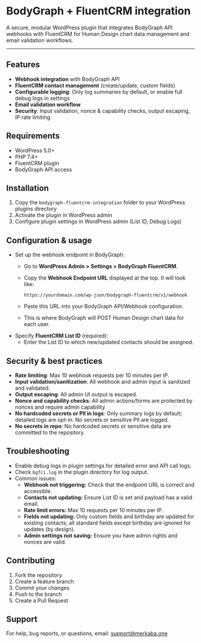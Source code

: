 # BodyGraph + FluentCRM integration

A secure, modular WordPress plugin that integrates BodyGraph API webhooks with FluentCRM for Human Design chart data management and email validation workflows.

---

## Features
- **Webhook integration** with BodyGraph API
- **FluentCRM contact management** (create/update, custom fields)
- **Configurable logging**: Only log summaries by default, or enable full debug logs in settings
- **Email validation workflow**
- **Security**: Input validation, nonce & capability checks, output escaping, IP rate limiting

## Requirements
- WordPress 5.0+
- PHP 7.4+
- FluentCRM plugin
- BodyGraph API access

## Installation
1. Copy the `bodygraph-fluentcrm-integration` folder to your WordPress plugins directory
2. Activate the plugin in WordPress admin
3. Configure plugin settings in WordPress admin (List ID, Debug Logs)

## Configuration & usage
- Set up the webhook endpoint in BodyGraph:
    - Go to **WordPress Admin > Settings > BodyGraph FluentCRM**.
    - Copy the **Webhook Endpoint URL** displayed at the top. It will look like:
      
      `https://yourdomain.com/wp-json/bodygraph-fluentcrm/v1/webhook`
      
    - Paste this URL into your BodyGraph API/Webhook configuration.
    - This is where BodyGraph will POST Human Design chart data for each user.
- Specify **FluentCRM List ID** (required):
    - Enter the List ID to which new/updated contacts should be assigned.

## Security & best practices
- **Rate limiting**: Max 10 webhook requests per 10 minutes per IP.
- **Input validation/sanitization**: All webhook and admin input is sanitized and validated.
- **Output escaping**: All admin UI output is escaped.
- **Nonce and capability checks**: All admin actions/forms are protected by nonces and require admin capability.
- **No hardcoded secrets or PII in logs**: Only summary logs by default; detailed logs are opt-in. No secrets or sensitive PII are logged.
- **No secrets in repo**: No hardcoded secrets or sensitive data are committed to the repository.

## Troubleshooting
- Enable debug logs in plugin settings for detailed error and API call logs.
- Check `bgfci.log` in the plugin directory for log output.
- Common issues:
    - **Webhook not triggering:** Check that the endpoint URL is correct and accessible.
    - **Contacts not updating:** Ensure List ID is set and payload has a valid email.
    - **Rate limit errors:** Max 10 requests per 10 minutes per IP.
    - **Fields not updating:** Only custom fields and birthday are updated for existing contacts; all standard fields except birthday are ignored for updates (by design).
    - **Admin settings not saving:** Ensure you have admin rights and nonces are valid.

## Contributing
1. Fork the repository
2. Create a feature branch
3. Commit your changes
4. Push to the branch
5. Create a Pull Request

## Support
For help, bug reports, or questions, email: support@merkaba.one